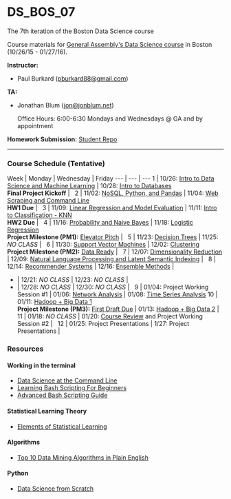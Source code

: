 # DS_BOS_07
The 7th iteration of the Boston Data Science course

Course materials for [General Assembly's Data Science course](https://generalassemb.ly/education/data-science/boston) in Boston (10/26/15 - 01/27/16).

**Instructor:**

* Paul Burkard ([pburkard88@gmail.com](mailto:pburkard88@gmail.com))


**TA:**

* Jonathan Blum ([jon@jonblum.net](mailto:jon@jonblum.net))

	Office Hours: 6:00-6:30 Mondays and Wednesdays @ GA and by appointment



**Homework Submission:**
[Student Repo](http://github.com/pburkard88/DS_BOS_07_Students)


---


### Course Schedule (Tentative)

Week | Monday | Wednesday | Friday
--- | --- | ---
 1 | 10/26: [Intro to Data Science and Machine Learning](Lessons/Lesson01) | 10/28:  [Intro to Databases](Lessons/Lesson02) <br>**Final Project Kickoff** | &nbsp;
 2 | 11/02: [NoSQL, Python, and Pandas](Lessons/Lesson03) | 11/04: [Web Scraping and Command Line](Lessons/Lesson04) <br>**HW1 Due** | &nbsp;
 3 | 11/09: [Linear Regression and Model Evaluation](Lessons/Lesson05) | 11/11: [Intro to Classification - KNN](Lessons/Lesson06) <br>**HW2 Due** | &nbsp;
 4 | 11/16: [Probability and Naive Bayes](Lessons/Lesson07) | 11/18: [Logistic Regression](Lessons/Lesson08) <br>**Project Milestone (PM1):** [Elevator Pitch](Project#november-18-final-project-elevator-pitch) | &nbsp;
 5 | 11/23: [Decision Trees](Lessons/Lesson09)  | 11/25: _NO CLASS_ | &nbsp;
 6 | 11/30: [Support Vector Machines](Lessons/Lesson10) | 12/02: [Clustering](Lessons/Lesson11) <br>**Project Milestone (PM2):** [Data Ready](Project#december-02-data-ready) | &nbsp;
 7 | 12/07: [Dimensionality Reduction](Lessons/Lesson12) | 12/09: [Natural Language Processing and Latent Semantic Indexing](Lessons/Lesson13) | &nbsp;
 8 | 12/14: [Recommender Systems](Lessons/Lesson14) | 12/16: [Ensemble Methods](Lessons/Lesson15) | &nbsp;
 - | 12/21: _NO CLASS_ | 12/23: _NO CLASS_ | &nbsp;
 - | 12/28: _NO CLASS_ | 12/30: _NO CLASS_ | &nbsp;
 9 | 01/04: Project Working Session #1 |  01/06: [Network Analysis](Lessons/Lesson16) | 01/08: [Time Series Analysis](Lessons/Lesson17)
10 | 01/11: [Hadoop + Big Data 1](Lessons/Lesson18)<br>**Project Milestone (PM3):** [First Draft Due](Project#january-11-first-draft-due-before-class) | 01/13: [Hadoop + Big Data 2](Lessons/Lesson19) | &nbsp;
11 | 01/18: _NO CLASS_ | 01/20: [Course Review](Lessons/Lesson21) and Project Working Session #2 | &nbsp;
12 | 01/25: Project Presentations | 1/27: Project Presentations | &nbsp;

### Resources

#### Working in the terminal
- [Data Science at the Command Line](http://shop.oreilly.com/product/0636920032823.do)
- [Learning Bash Scripting For Beginners](http://www.cyberciti.biz/open-source/learning-bash-scripting-for-beginners/)
- [Advanced Bash Scripting Guide](http://www.tldp.org/LDP/abs/html/)

#### Statistical Learning Theory
- [Elements of Statistical Learning](http://statweb.stanford.edu/~tibs/ElemStatLearn/)

#### Algorithms
- [Top 10 Data Mining Algorithms in Plain English](http://rayli.net/blog/data/top-10-data-mining-algorithms-in-plain-english/)

#### Python
- [Data Science from Scratch](http://shop.oreilly.com/product/0636920033400.do)